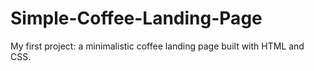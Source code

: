 # Simple-Coffee-Landing-Page
My first project: a minimalistic coffee landing page built with HTML and CSS.
